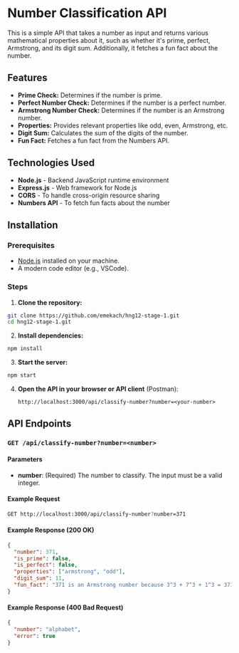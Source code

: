 # Number Classification API

This is a simple API that takes a number as input and returns various mathematical properties about it, such as whether it's prime, perfect, Armstrong, and its digit sum. Additionally, it fetches a fun fact about the number.

## Features

- **Prime Check:** Determines if the number is prime.
- **Perfect Number Check:** Determines if the number is a perfect number.
- **Armstrong Number Check:** Determines if the number is an Armstrong number.
- **Properties:** Provides relevant properties like odd, even, Armstrong, etc.
- **Digit Sum:** Calculates the sum of the digits of the number.
- **Fun Fact:** Fetches a fun fact from the Numbers API.

## Technologies Used

- **Node.js** - Backend JavaScript runtime environment
- **Express.js** - Web framework for Node.js
- **CORS** - To handle cross-origin resource sharing
- **Numbers API** - To fetch fun facts about the number

## Installation

### Prerequisites

- [Node.js](https://nodejs.org/) installed on your machine.
- A modern code editor (e.g., VSCode).

### Steps

1. **Clone the repository:**

```bash
git clone https://github.com/emekach/hng12-stage-1.git
cd hng12-stage-1.git
```

2. **Install dependencies:**

```bash
npm install
```

3. **Start the server:**

```bash
npm start
```

4. **Open the API in your browser or API client** (Postman):

   ```
   http://localhost:3000/api/classify-number?number=<your-number>
   ```

## API Endpoints

### `GET /api/classify-number?number=<number>`

#### Parameters

- **number**: (Required) The number to classify. The input must be a valid integer.

#### Example Request

```bash
GET http://localhost:3000/api/classify-number?number=371
```

#### Example Response (200 OK)

```json
{
  "number": 371,
  "is_prime": false,
  "is_perfect": false,
  "properties": ["armstrong", "odd"],
  "digit_sum": 11,
  "fun_fact": "371 is an Armstrong number because 3^3 + 7^3 + 1^3 = 371"
}
```

#### Example Response (400 Bad Request)

```json
{
  "number": "alphabet",
  "error": true
}
```
